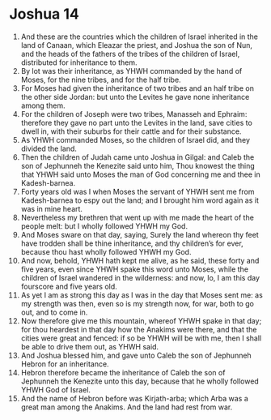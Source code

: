 ﻿# Joshua 14
1. And these are the countries which the children of Israel inherited in the land of Canaan, which Eleazar the priest, and Joshua the son of Nun, and the heads of the fathers of the tribes of the children of Israel, distributed for inheritance to them. 
2. By lot was their inheritance, as YHWH commanded by the hand of Moses, for the nine tribes, and for the half tribe. 
3. For Moses had given the inheritance of two tribes and an half tribe on the other side Jordan: but unto the Levites he gave none inheritance among them. 
4. For the children of Joseph were two tribes, Manasseh and Ephraim: therefore they gave no part unto the Levites in the land, save cities to dwell in, with their suburbs for their cattle and for their substance. 
5. As YHWH commanded Moses, so the children of Israel did, and they divided the land. 
6.  Then the children of Judah came unto Joshua in Gilgal: and Caleb the son of Jephunneh the Kenezite said unto him, Thou knowest the thing that YHWH said unto Moses the man of God concerning me and thee in Kadesh-barnea. 
7. Forty years old was I when Moses the servant of YHWH sent me from Kadesh-barnea to espy out the land; and I brought him word again as it was in mine heart. 
8. Nevertheless my brethren that went up with me made the heart of the people melt: but I wholly followed YHWH my God. 
9. And Moses sware on that day, saying, Surely the land whereon thy feet have trodden shall be thine inheritance, and thy children’s for ever, because thou hast wholly followed YHWH my God. 
10. And now, behold, YHWH hath kept me alive, as he said, these forty and five years, even since YHWH spake this word unto Moses, while the children of Israel wandered in the wilderness: and now, lo, I am this day fourscore and five years old. 
11. As yet I am as strong this day as I was in the day that Moses sent me: as my strength was then, even so is my strength now, for war, both to go out, and to come in. 
12. Now therefore give me this mountain, whereof YHWH spake in that day; for thou heardest in that day how the Anakims were there, and that the cities were great and fenced: if so be YHWH will be with me, then I shall be able to drive them out, as YHWH said. 
13. And Joshua blessed him, and gave unto Caleb the son of Jephunneh Hebron for an inheritance. 
14. Hebron therefore became the inheritance of Caleb the son of Jephunneh the Kenezite unto this day, because that he wholly followed YHWH God of Israel. 
15. And the name of Hebron before was Kirjath-arba; which Arba was a great man among the Anakims. And the land had rest from war. 
